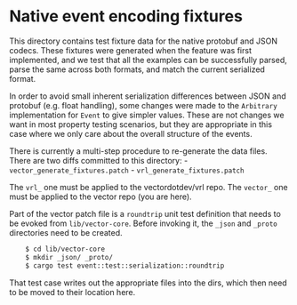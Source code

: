 # Native event encoding fixtures

This directory contains test fixture data for the native protobuf and JSON
codecs. These fixtures were generated when the feature was first implemented,
and we test that all the examples can be successfully parsed, parse the same
across both formats, and match the current serialized format.

In order to avoid small inherent serialization differences between JSON and
protobuf (e.g. float handling), some changes were made to the `Arbitrary`
implementation for `Event` to give simpler values. These are not changes we want
in most property testing scenarios, but they are appropriate in this case where
we only care about the overall structure of the events.

There is currently a multi-step procedure to re-generate the data files.
There are two diffs committed to this directory:
    - `vector_generate_fixtures.patch`
    - `vrl_generate_fixtures.patch`

The `vrl_` one must be applied to the vectordotdev/vrl repo.
The `vector_` one must be applied to the vector repo (you are here).

Part of the vector patch file is a `roundtrip` unit test definition that needs
to be evoked from `lib/vector-core`. Before invoking it, the `_json` and `_proto`
directories need to be created.

```bash
    $ cd lib/vector-core
    $ mkdir _json/ _proto/
    $ cargo test event::test::serialization::roundtrip
```

That test case writes out the appropriate files into the dirs, which then need to be
moved to their location here.

